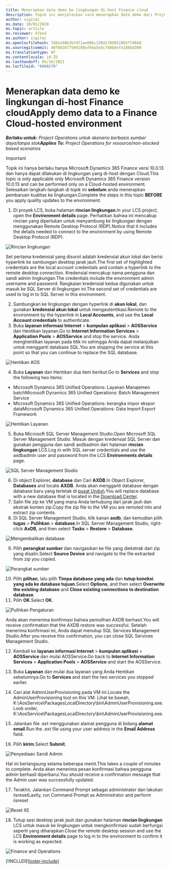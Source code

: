 ```yaml
---
title: Menerapkan data demo ke lingkungan di-host Finance cloud
description: Topik ini menjelaskan cara menerapkan data demo dari Project Operations ke lingkungan dihost Cloud Dynamics 365 Finance.
author: sigitac
ms.date: 10/01/2020
ms.topic: article
ms.reviewer: kfend
ms.author: sigitac
ms.openlocfilehash: 7d8a198b3bfd71ae08bc338d17896519b5ffd6b8
ms.sourcegitcommit: 40f68387f594180af64a5e5c748b6efa188bd300
ms.translationtype: HT
ms.contentlocale: id-ID
ms.lasthandoff: 05/10/2021
ms.locfileid: "6000170"
---
```

# <a name="apply-demo-data-to-a-finance-cloud-hosted-environment"></a><span data-ttu-id="bcebb-103">Menerapkan data demo ke lingkungan di-host Finance cloud</span><span class="sxs-lookup"><span data-stu-id="bcebb-103">Apply demo data to a Finance Cloud-hosted environment</span></span>

<span data-ttu-id="bcebb-104">_**Berlaku untuk:** Project Operations untuk skenario berbasis sumber daya/tanpa stok_</span><span class="sxs-lookup"><span data-stu-id="bcebb-104">_**Applies To:** Project Operations for resource/non-stocked based scenarios_</span></span>

> [!IMPORTANT]
> <span data-ttu-id="bcebb-105">Topik ini hanya berlaku hanya Microsoft Dynamics 365 Finance versi 10.0.13 dan hanya dapat dilakukan di lingkungan yang di-host dengan Cloud.</span><span class="sxs-lookup"><span data-stu-id="bcebb-105">This topic is only applicable only Microsoft Dynamics 365 Finance version 10.0.13 and can be performed only on a Cloud-hosted environment.</span></span> <span data-ttu-id="bcebb-106">Selesaikan langkah-langkah di topik ini **sebelum** anda menerapkan pembaruan kualitas ke lingkungan.</span><span class="sxs-lookup"><span data-stu-id="bcebb-106">Complete the steps in this topic **BEFORE** you apply quality updates to the environment.</span></span>

1. <span data-ttu-id="bcebb-107">Di proyek LCS, buka halaman **rincian lingkungan**.</span><span class="sxs-lookup"><span data-stu-id="bcebb-107">In your LCS project, open the **Environment details** page.</span></span> <span data-ttu-id="bcebb-108">Perhatikan bahwa ini mencakup rincian yang diperlukan untuk menyambung ke lingkungan dengan menggunakan Remote Desktop Protocol (RDP).</span><span class="sxs-lookup"><span data-stu-id="bcebb-108">Notice that it includes the details needed to connect to the environment by using Remote Desktop Protocol (RDP).</span></span>

![Rincian lingkungan ](./media/1EnvironmentDetails.png)

<span data-ttu-id="bcebb-110">Set pertama kredensial yang disorot adalah kredensial akun lokal dan berisi hyperlink ke sambungan desktop jarak jauh.</span><span class="sxs-lookup"><span data-stu-id="bcebb-110">The first set of highlighted credentials are the local account credentials and contain a hyperlink to the remote desktop connection.</span></span> <span data-ttu-id="bcebb-111">Kredensial mencakup nama pengguna dan sandi admin lingkungan.</span><span class="sxs-lookup"><span data-stu-id="bcebb-111">The credentials include the environment admin username and password.</span></span> <span data-ttu-id="bcebb-112">Rangkaian kredensial kedua digunakan untuk masuk ke SQL Server di lingkungan ini.</span><span class="sxs-lookup"><span data-stu-id="bcebb-112">The second set of credentials are used to log in to SQL Server in this environment.</span></span>

2. <span data-ttu-id="bcebb-113">Sambungkan ke lingkungan dengan hyperlink di **akun lokal**, dan gunakan **kredensial akun lokal** untuk mengautentikasi.</span><span class="sxs-lookup"><span data-stu-id="bcebb-113">Remote to the environment by the hyperlink in **Local Accounts**, and use the **Local Account credentials** to authenticate.</span></span>
3. <span data-ttu-id="bcebb-114">Buka **layanan informasi Internet** > **kumpulan aplikasi** > **AOSService** dan Hentikan layanan.</span><span class="sxs-lookup"><span data-stu-id="bcebb-114">Go to **Internet Information Services** > **Application Pools** > **AOSService** and stop the service.</span></span> <span data-ttu-id="bcebb-115">Anda menghentikan layanan pada titik ini sehingga Anda dapat melanjutkan untuk mengganti database SQL.</span><span class="sxs-lookup"><span data-stu-id="bcebb-115">You are stopping the service at this point so that you can continue to replace the SQL database.</span></span>

![Hentikan AOS](./media/2StopAOS.png)

4. <span data-ttu-id="bcebb-117">Buka **Layanan** dan Hentikan dua item berikut:</span><span class="sxs-lookup"><span data-stu-id="bcebb-117">Go to **Services** and stop the following two items:</span></span>

- <span data-ttu-id="bcebb-118">Microsoft Dynamics 365 Unified Operations: Layanan Manajemen batch</span><span class="sxs-lookup"><span data-stu-id="bcebb-118">Microsoft Dynamics 365 Unified Operations: Batch Management Service</span></span>
- <span data-ttu-id="bcebb-119">Microsoft Dynamics 365 Unified Operations: kerangka impor ekspor data</span><span class="sxs-lookup"><span data-stu-id="bcebb-119">Microsoft Dynamics 365 Unified Operations: Data Import Export Framework</span></span>

![Hentikan Layanan](./media/3StopServices.png)

5. <span data-ttu-id="bcebb-121">Buka Microsoft SQL Server Management Studio.</span><span class="sxs-lookup"><span data-stu-id="bcebb-121">Open Microsoft SQL Server Management Studio.</span></span> <span data-ttu-id="bcebb-122">Masuk dengan kredensial SQL Server dan gunakan pengguna dan sandi axdbadmin dari halaman **rincian lingkungan** LCS.</span><span class="sxs-lookup"><span data-stu-id="bcebb-122">Log in with SQL server credentials and use the axdbadmin user and password from the LCS **Environments details** page.</span></span>

![SQL Server Management Studio](./media/4SSMS.png)

6. <span data-ttu-id="bcebb-124">Di object Explorer, **database** dan Cari **AXDB**.</span><span class="sxs-lookup"><span data-stu-id="bcebb-124">In Object Explorer, **Databases** and locate **AXDB**.</span></span> <span data-ttu-id="bcebb-125">Anda akan mengganti database dengan database baru yang terletak di [pusat Unduh](https://download.microsoft.com/download/1/a/3/1a314bd2-b082-4a87-abdc-1ba26c92b63d/ProjOpsDemoDataFOGARelease.zip).</span><span class="sxs-lookup"><span data-stu-id="bcebb-125">You will replace database with a new database that is located in the [Download Center](https://download.microsoft.com/download/1/a/3/1a314bd2-b082-4a87-abdc-1ba26c92b63d/ProjOpsDemoDataFOGARelease.zip).</span></span> 
7. <span data-ttu-id="bcebb-126">Salin file zip ke VM yang mana Anda terhubung dari jarak jauh dan ekstrak konten zip.</span><span class="sxs-lookup"><span data-stu-id="bcebb-126">Copy the zip file to the VM you are remoted into and extract zip contents.</span></span>
8. <span data-ttu-id="bcebb-127">Di SQL Server Management Studio, klik kanan **axdb**, dan kemudian pilih **tugas** > **Pulihkan** > **database**.</span><span class="sxs-lookup"><span data-stu-id="bcebb-127">In SQL Server Management Studio, right-click **AxDB**, and then select **Tasks** > **Restore** > **Database**.</span></span>

![Mengembalikan database](./media/5RestoreDatabase.png)

9. <span data-ttu-id="bcebb-129">Pilih **perangkat sumber** dan navigasikan ke file yang diekstrak dari zip yang disalin.</span><span class="sxs-lookup"><span data-stu-id="bcebb-129">Select **Source Device** and navigate to the file extracted from zip you copied.</span></span>

![Perangkat sumber](./media/6SourceDevice.png)

10. <span data-ttu-id="bcebb-131">Pilih **pilihan**, lalu pilih **Timpa database yang ada** dan **tutup koneksi yang ada ke database tujuan**.</span><span class="sxs-lookup"><span data-stu-id="bcebb-131">Select **Options**, and then select **Overwrite the existing database** and **Close existing connections to destination database**.</span></span> 
11. <span data-ttu-id="bcebb-132">Pilih **OK**.</span><span class="sxs-lookup"><span data-stu-id="bcebb-132">Select **OK**.</span></span>

![Pulihkan Pengaturan](./media/7RestoreSetting.png)

<span data-ttu-id="bcebb-134">Anda akan menerima konfirmasi bahwa pemulihan AXDB berhasil.</span><span class="sxs-lookup"><span data-stu-id="bcebb-134">You will receive confirmation that the AXDB restore was successful.</span></span> <span data-ttu-id="bcebb-135">Setelah menerima konfirmasi ini, Anda dapat menutup SQL Services Management Studio.</span><span class="sxs-lookup"><span data-stu-id="bcebb-135">After you receive this confirmation, you can close SQL Services Management Studio.</span></span>

12. <span data-ttu-id="bcebb-136">Kembali ke **layanan informasi Internet** > **kumpulan aplikasi** > **AOSService** dan mulai AOSService.</span><span class="sxs-lookup"><span data-stu-id="bcebb-136">Go back to **Internet Information Services** > **Application Pools** > **AOSService** and start the AOSService.</span></span>
13. <span data-ttu-id="bcebb-137">Buka **Layanan** dan mulai dua layanan yang Anda Hentikan sebelumnya.</span><span class="sxs-lookup"><span data-stu-id="bcebb-137">Go to **Services** and start the two services you stopped earlier.</span></span>

14. <span data-ttu-id="bcebb-138">Cari alat AdminUserProvisioning pada VM ini.</span><span class="sxs-lookup"><span data-stu-id="bcebb-138">Locate the AdminUserProvisioning tool on this VM.</span></span> <span data-ttu-id="bcebb-139">Lihat ke bawah, K:\AosService\PackagesLocalDirectory\bin\AdminUserProvisioning.exe.</span><span class="sxs-lookup"><span data-stu-id="bcebb-139">Look under, K:\AosService\PackagesLocalDirectory\bin\AdminUserProvisioning.exe.</span></span>
15. <span data-ttu-id="bcebb-140">Jalankan file .ext menggunakan alamat pengguna di bidang **alamat email**.</span><span class="sxs-lookup"><span data-stu-id="bcebb-140">Run the .ext file using your user address in the **Email Address** field.</span></span> 
16. <span data-ttu-id="bcebb-141">Pilih **kirim**.</span><span class="sxs-lookup"><span data-stu-id="bcebb-141">Select **Submit**.</span></span>

![Penyediaan Sandi Admin](./media/8AdminUserProvisioning.png)

<span data-ttu-id="bcebb-143">Hal ini berlangsung selama beberapa menit.</span><span class="sxs-lookup"><span data-stu-id="bcebb-143">This takes a couple of minutes to complete.</span></span> <span data-ttu-id="bcebb-144">Anda akan menerima pesan konfirmasi bahwa pengguna admin berhasil diperbarui.</span><span class="sxs-lookup"><span data-stu-id="bcebb-144">You should receive a confirmation message that the Admin user was successfully updated.</span></span>

17. <span data-ttu-id="bcebb-145">Terakhir, Jalankan Command Prompt sebagai administrator dan lakukan iisreset</span><span class="sxs-lookup"><span data-stu-id="bcebb-145">Lastly, run Command Prompt as Administrator and perform iisreset</span></span>

![Reset IIS](./media/9IISReset.png)

18. <span data-ttu-id="bcebb-147">Tutup sesi desktop jarak jauh dan gunakan halaman **rincian lingkungan** LCS untuk masuk ke lingkungan untuk mengkonfirmasi sudah berfungsi seperti yang diharapkan.</span><span class="sxs-lookup"><span data-stu-id="bcebb-147">Close the remote desktop session and use the LCS **Environment details** page to log in to the environment to confirm it is working as expected.</span></span>

![Finance and Operations](./media/10FinanceAndOperations.png)


[!INCLUDE[footer-include](../includes/footer-banner.md)]
